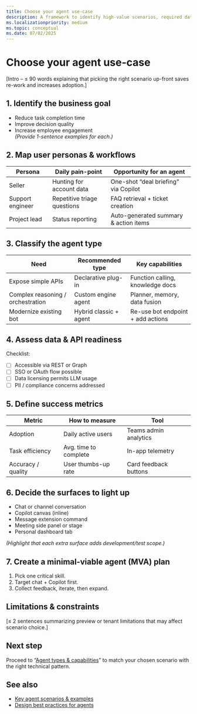 ```yaml
---
title: Choose your agent use-case  
description: A framework to identify high-value scenarios, required data, and success metrics before you start building an AI-powered agent for Microsoft Teams.  
ms.localizationpriority: medium  
ms.topic: conceptual
ms.date: 07/02/2025  
---
```

# Choose your agent use-case  

[Intro – ≤ 90 words explaining that picking the right scenario up-front saves re-work and increases adoption.]

## 1. Identify the business goal  

- Reduce task completion time  
- Improve decision quality  
- Increase employee engagement  
*(Provide 1-sentence examples for each.)*

## 2. Map user personas & workflows  

| Persona | Daily pain-point | Opportunity for an agent |  
|---------|-----------------|---------------------------|  
| Seller | Hunting for account data | One-shot “deal briefing” via Copilot |  
| Support engineer | Repetitive triage questions | FAQ retrieval + ticket creation |  
| Project lead | Status reporting | Auto-generated summary & action items |

## 3. Classify the agent type  

| Need | Recommended type | Key capabilities |  
|------|------------------|------------------|  
| Expose simple APIs | Declarative plug-in | Function calling, knowledge docs |  
| Complex reasoning / orchestration | Custom engine agent | Planner, memory, data fusion |  
| Modernize existing bot | Hybrid classic + agent | Re-use bot endpoint + add actions |

## 4. Assess data & API readiness  

Checklist:  

- [ ] Accessible via REST or Graph  
- [ ] SSO or OAuth flow possible  
- [ ] Data licensing permits LLM usage  
- [ ] PII / compliance concerns addressed

## 5. Define success metrics  

| Metric | How to measure | Tool |  
|--------|----------------|------|  
| Adoption | Daily active users | Teams admin analytics |  
| Task efficiency | Avg. time to complete | In-app telemetry |  
| Accuracy / quality | User thumbs-up rate | Card feedback buttons |

## 6. Decide the surfaces to light up  

- Chat or channel conversation  
- Copilot canvas (inline)  
- Message extension command  
- Meeting side panel or stage  
- Personal dashboard tab

*(Highlight that each extra surface adds development/test scope.)*

## 7. Create a minimal-viable agent (MVA) plan  

1. Pick one critical skill.  
2. Target chat + Copilot first.  
3. Collect feedback, iterate, then expand.

## Limitations & constraints  

[≤ 2 sentences summarizing preview or tenant limitations that may affect scenario choice.]

## Next step  

Proceed to “[Agent types & capabilities](agent-types-and-capabilities.md)” to match your chosen scenario with the right technical pattern.

## See also  

- [Key agent scenarios & examples](../get-started/key-agent-scenarios-and-examples.md)  
- [Design best practices for agents](design-best-practices-for-agents.md)
